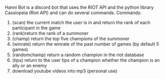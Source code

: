 Hanni Bot is a discord bot that uses the RIOT API and the python library Cassiopeia (Riot API) and can do several commands. 
Commands:
  1. (scan) the current match the user is in and return the rank of each participant in the game
  2. (rank)return the rank of a summoner
  3. (champ) return the top five champions of the summoner
  4. (winrate) return the winrate of the past number of games (by default 5 games)
  5. (randomchamp) return a random champion in the riot database
  6. (tips) return to the user tips of a champion whether the champion is an ally or an enemy
  7. download youtube videos into mp3 (personal use)
